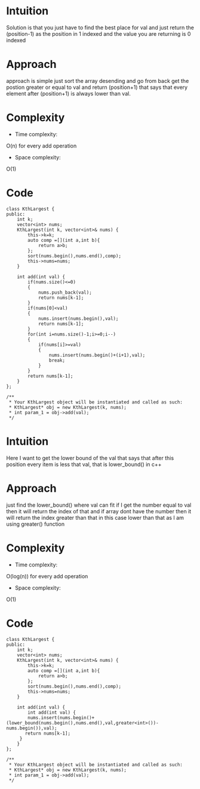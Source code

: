 # Intuition
<!-- Describe your first thoughts on how to solve this problem. -->
Solution is that you just have to find the best place for val and just return the (position-1) as the position in 1 indexed and the value you are returning is 0 indexed

# Approach
<!-- Describe your approach to solving the problem. -->
approach is simple just sort the array desending and go from back get the postion greater or equal to val and return (position+1) that says that every element after (position+1) is always lower than val.

# Complexity
- Time complexity:
<!-- Add your time complexity here, e.g. $$O(n)$$ -->
O(n) for every add operation

- Space complexity:
<!-- Add your space complexity here, e.g. $$O(n)$$ -->
O(1)

# Code
```
class KthLargest {
public:
    int k;
    vector<int> nums;
    KthLargest(int k, vector<int>& nums) {
        this->k=k;
        auto comp =[](int a,int b){
            return a>b;
        };
        sort(nums.begin(),nums.end(),comp);
        this->nums=nums;
    }

    int add(int val) {
        if(nums.size()<=0)
        {
            nums.push_back(val);
            return nums[k-1];
        }
        if(nums[0]<val)
        {
            nums.insert(nums.begin(),val);
            return nums[k-1];
        }   
        for(int i=nums.size()-1;i>=0;i--)
        {
            if(nums[i]>=val)
            {
                nums.insert(nums.begin()+(i+1),val);
                break;
            }
        }
        return nums[k-1];
    }
};

/**
 * Your KthLargest object will be instantiated and called as such:
 * KthLargest* obj = new KthLargest(k, nums);
 * int param_1 = obj->add(val);
 */
```

# Intuition
<!-- Describe your first thoughts on how to solve this problem. -->
Here I want to get the lower bound of the val that says that after this position every item is less that val, that is lower_bound() in c++

# Approach
<!-- Describe your approach to solving the problem. -->
just find the lower_bound() where val can fit if I get the number equal to val then it will return the index of that and if array dont have the number then it will return the index greater than that in this case lower than that as I am using greater<int>() function

# Complexity
- Time complexity:
<!-- Add your time complexity here, e.g. $$O(n)$$ -->
O(log(n)) for every add operation

- Space complexity:
<!-- Add your space complexity here, e.g. $$O(n)$$ -->
O(1)

# Code
```
class KthLargest {
public:
    int k;
    vector<int> nums;
    KthLargest(int k, vector<int>& nums) {
        this->k=k;
        auto comp =[](int a,int b){
            return a>b;
        };
        sort(nums.begin(),nums.end(),comp);
        this->nums=nums;
    }

    int add(int val) {
        int add(int val) {      
        nums.insert(nums.begin()+(lower_bound(nums.begin(),nums.end(),val,greater<int>())-nums.begin()),val);
       return nums[k-1];
     }
    }
};

/**
 * Your KthLargest object will be instantiated and called as such:
 * KthLargest* obj = new KthLargest(k, nums);
 * int param_1 = obj->add(val);
 */
```